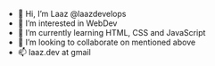 - 👋 Hi, I’m Laaz @laazdevelops
- 👀 I’m interested in WebDev 
- 🌱 I’m currently learning HTML, CSS and JavaScript 
- 💞️ I’m looking to collaborate on mentioned above
- 📫 laaz.dev at gmail

<!---
laazdevelops/laazdevelops is a ✨ special ✨ repository because its `README.md` (this file) appears on your GitHub profile.
You can click the Preview link to take a look at your changes.
--->
